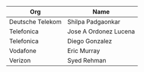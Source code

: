 | Org                    | Name                                                |
| -----------------------| ----------------------------------------------------|
| Deutsche Telekom | Shilpa Padgaonkar |
| Telefonica | Jose A Ordonez Lucena |
| Telefonica | Diego Gonzalez |
| Vodafone | Eric Murray |
| Verizon | Syed Rehman |
